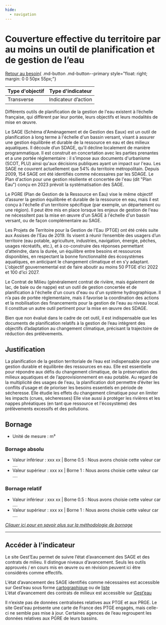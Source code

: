 ```yaml
---
hide:
  - navigation
---
```


# Couverture effective du territoire par au moins un outil de planification et de gestion de l’eau 

[Retour au besoin](https://konsilion.github.io/diag360/pages/besoins/bv1){ .md-button .md-button--primary style="float: right; margin: 0 0 50px 55px;"}

|Type d'objectif|Type d'indicateur|
|--|--|
|Transverse|Indicateur d’action|

Différents outils de planification de la gestion de l'eau existent à l’échelle française, qui diffèrent par leur portée, leurs objectifs et leurs modalités de mise en œuvre.  
 
Le SAGE (Schéma d'Aménagement et de Gestion des Eaux) est un outil de planification à long terme à l'échelle d'un bassin versant, visant à assurer une gestion équilibrée et durable de la ressource en eau et des milieux aquatiques. Il découle d’un SDAGE, qu’il décline localement de manière programmatique. Il est construit en concertation avec les  parties  prenantes  et  a  une  portée  réglementaire :  il  s’impose  aux  documents d'urbanisme  (SCOT,  PLU)  ainsi  qu'aux  décisions  publiques  ayant  un  impact sur l'eau. Les  SAGE  ne  couvrent  actuellement  que  54%  du  territoire  métropolitain.  Depuis 2009, 154 SAGE ont été identifiés comme nécessaires par les SDAGE. Le Plan d'action pour  une  gestion  résiliente  et  concertée  de  l'eau  (dit  "Plan  Eau")  conçu  en  2023 prévoit la systématisation des SAGE.  

Le  PGRE  (Plan  de  Gestion  de  la  Ressource en Eau) vise le même objectif d’assurer la gestion équilibrée et durable de la ressource en eau, mais il est conçu à l'échelle d'un territoire spécifique (par exemple, un département ou une région). Il peut être mis en place lorsque les enjeux de gestion de l'eau ne nécessitent pas la mise en œuvre d'un SAGE à l'échelle d'un bassin versant, ou de façon complémentaire au SAGE.  
 
Les Projets de Territoire pour la Gestion de l'Eau (PTGE) ont été créés suite aux Assises de  l'Eau  de  2019.  Ils  visent  à  réunir  l’ensemble  des  usagers  d’un  territoire  (eau potable, agriculture, industries, navigation, énergie, pêches, usages récréatifs, etc.), et à co-construire des réponses permettant d’atteindre, dans la durée, un équilibre entre besoins  et  ressources  disponibles,  en  respectant  la  bonne  fonctionnalité  des écosystèmes  aquatiques,  en  anticipant  le changement climatique et en s’y adaptant. 
L'objectif gouvernemental est de faire aboutir au moins 50 PTGE d’ici 2022 et 100 d’ici 2027. 

Le Contrat de Milieu (généralement contrat de rivière, mais également de lac, de baie ou  de  nappe)  est  un  outil  de  gestion  concertée  et  de  planification  à  l'échelle  d'un cours d'eau ou d'un système hydrographique. Il n’a pas de portée réglementaire, mais il  favorise  la  coordination  des  actions  et  la  mobilisation  des  financements  pour  la gestion  de  l'eau  au  niveau local. Il constitue un autre outil pertinent pour la mise en œuvre des SDAGE. 

Bien que non évalué dans le cadre de cet outil, il est indispensable que les documents de  planification  relatifs  à  la  gestion  de  l’eau  intègrent  des  objectifs  d’adaptation  au changement climatique, précisant la trajectoire de réduction des prélèvements.

## Justification

La  planification  de  la  gestion  territoriale  de  l’eau est indispensable pour une gestion durable  et  équilibrée  des  ressources  en  eau.  Elle  est  essentielle  pour  répondre  aux défis  du  changement  climatique,  de  la  préservation  des  milieux  aquatiques  et  de l’approvisionnement en eau potable. Au regard de la multiplicité des usages de l'eau, la  planification  doit  permettre  d’éviter  les conflits d’usage et de prioriser les besoins essentiels  en  période  de sécheresse. Elle étudie les effets du changement climatique pour en limiter les impacts (crues, sécheresses) Elle vise aussi à protéger les rivières et les  nappes  phréatiques  (en  tant  que  ressource  et  l'écosystème)  des  prélèvements excessifs et des pollutions. 

## Bornage

* Unité de mesure : m³

### Bornage absolu

* Valeur inférieur : xxx xx | Borne 0.5 : Nous avons choisie cette valeur car ....  
* Valeur supérieur : xxx xx | Borne 1 : Nous avons choisie cette valeur car ....

### Bornage relatif

* Valeur inférieur : xxx xx | Borne 0.5 : Nous avons choisie cette valeur car ....  
* Valeur supérieur : xxx xx | Borne 1 : Nous avons choisie cette valeur car ....
  
*[Cliquer ici pour en savoir plus sur la méthodologie de bornage](https://konsilion.github.io/diag360/pages/indicateurs/methode_bornage)*

---

## Accéder à l'indicateur

Le site Gest’Eau permet de suivre l’état d’avancement des SAGE et des contrats de milieu. Il distingue niveaux d’avancement. Seuls les outils approuvés / en cours mis en œuvre ou en révision peuvent ici être considérés comme effectifs.

L’état d’avancement des SAGE identifiés comme nécessaires est accessible sur Gest’eau sous forme [cartographique](https://www.gesteau.fr/sage#6/46.649/4.570/sdage,sage) ou de [liste](https://www.gesteau.fr/situation/sage/necessaires-sdage)  
L’état d’avancement des contrats de milieux est accessible sur [Gest’eau](https://www.gesteau.fr/contrats#6/46.649/4.570/sdage,contrats)  
         
Il n’existe pas de données centralisées relatives aux PTGE et aux PRGE. Le site Gest'eau présente une carte de France des PTGE engagés, mais celle-ci ne semble pas mise à jour. Certaines agences de l’eau regroupent les données relatives aux PGRE de leurs bassins.  

